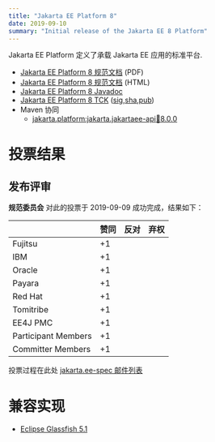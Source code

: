 ```yaml
---
title: "Jakarta EE Platform 8"
date: 2019-09-10
summary: "Initial release of the Jakarta EE 8 Platform"
---
```

Jakarta EE Platform 定义了承载 Jakarta EE 应用的标准平台.

* [Jakarta EE Platform 8 规范文档](./platform-spec-8.pdf) (PDF)
* [Jakarta EE Platform 8 规范文档](./platform-spec-8.html) (HTML)
* [Jakarta EE Platform 8 Javadoc](./apidocs)
* [Jakarta EE Platform 8 TCK](https://download.eclipse.org/jakartaee/platform/8/jakarta-jakartaeetck-8.0.2.zip) ([sig](https://download.eclipse.org/jakartaee/platform/8/jakarta-jakartaeetck-8.0.2.zip.sig),[sha](https://download.eclipse.org/jakartaee/platform/8/jakarta-jakartaeetck-8.0.2.zip.sha256),[pub](https://raw.githubusercontent.com/jakartaee/specification-committee/master/jakartaee-spec-committee.pub))
* Maven 协同
  * [jakarta.platform:jakarta.jakartaee-api:jar:8.0.0](https://central.sonatype.com/artifact/jakarta.platform/jakarta.jakartaee-api/8.0.0/jar)

# 投票结果

## 发布评审

**规范委员会** 对此的投票于 2019-09-09 成功完成，结果如下：

|                       |  赞同    | 反对      | 弃权  |
|-----------------------|---------|---------|----------|
|Fujitsu                |   +1    |         |          |
|IBM                    |   +1    |         |          |
|Oracle                 |   +1    |         |          |
|Payara                 |   +1    |         |          |
|Red Hat                |   +1    |         |          |
|Tomitribe              |   +1    |         |          |
|EE4J PMC               |   +1    |         |          |
|Participant Members    |   +1    |         |          |
|Committer Members      |   +1    |         |          |

投票过程在此处 [jakarta.ee-spec 邮件列表](https://www.eclipse.org/lists/jakarta.ee-spec/msg00534.html)

# 兼容实现

* [Eclipse Glassfish 5.1](https://projects.eclipse.org/projects/ee4j.glassfish/downloads)
